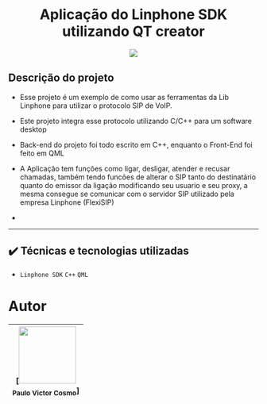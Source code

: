 <h1 align="center">Aplicação do Linphone SDK utilizando QT creator</h1>

<p align="center">
<img src="http://img.shields.io/static/v1?label=STATUS&message=CONCLUIDO&color=GREEN&style=for-the-badge"/>
</p>

## Descrição do projeto 

- Esse projeto é um exemplo de como usar as ferramentas da Lib Linphone para utilizar o protocolo SIP de VoIP.

- Este projeto integra esse protocolo utilizando C/C++ para um software desktop

- Back-end do projeto foi todo escrito em C++, enquanto o Front-End foi feito em QML

- A Aplicação tem funções como ligar, desligar, atender e recusar chamadas, também tendo funcões de alterar o SIP tanto do destinatário quanto do emissor da ligação modificando seu usuario e seu proxy, a mesma consegue se comunicar com o servidor SIP utilizado pela empresa Linphone (FlexiSIP) 
- 
----

## ✔️ Técnicas e tecnologias utilizadas

- ``Linphone SDK`` ``C++`` ``QML``

# Autor

| [<img src="https://avatars.githubusercontent.com/u/114295733?v=4" width=115><br><sub>Paulo Victor Cosmo</sub>]
| :---: |

